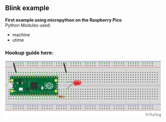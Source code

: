 ## Blink example
**First example using micropython on the Raspberry Pico** <br />
Python Modules used:<br />
- machine <br />
- utime <br />


### Hookup guide here:
![schematic](RPico-blink.png)

